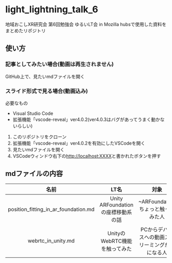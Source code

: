 # light_lightning_talk_6
地域おこしXR研究会 第6回勉強会 ゆるいLT会 in Mozilla hubsで使用した資料をまとめたリポジトリ

## 使い方

### 記事としてみたい場合(動画は再生されません)

GitHub上で、見たいmdファイルを開く

### スライド形式で見る場合(動画込み)

必要なもの

* Visual Studio Code
* 拡張機能「vscode-reveal」ver4.0.2(ver4.0.3はバグがあってうまく動かないらしい)

1. このリポジトリをクローン
2. 拡張機能「vscode-reveal」ver4.0.2を有効にしたVSCodeを開く
3. 見たいmdファイルを開く
4. VSCodeウィンドウ右下の<http://localhost:XXXX>と書かれたボタンを押す

## mdファイルの内容

|名前|LT名|対象|
|:---:|:---:|:---:|
|position_fitting_in_ar_foundation.md|Unity ARFoundationの座標移動系の話|~ARFoundationちょっと触ってみた人|
|webrtc_in_unity.md|UnityのWebRTC機能を触ってみた|PCからデバイスへの動画ストリーミングが気になる人|
